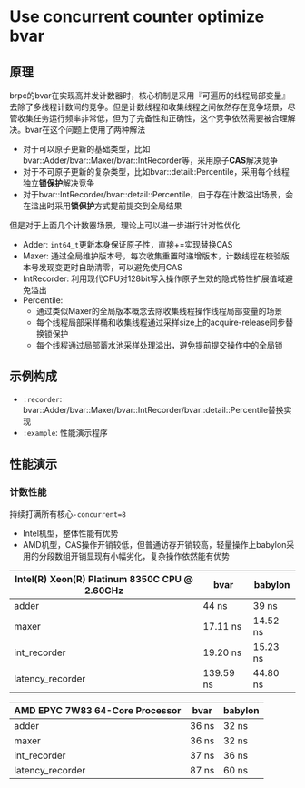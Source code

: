 # Use concurrent counter optimize bvar

## 原理

brpc的bvar在实现高并发计数器时，核心机制是采用『可遍历的线程局部变量』去除了多线程计数间的竞争。但是计数线程和收集线程之间依然存在竞争场景，尽管收集任务运行频率非常低，但为了完备性和正确性，这个竞争依然需要被合理解决。bvar在这个问题上使用了两种解法
- 对于可以原子更新的基础类型，比如bvar::Adder/bvar::Maxer/bvar::IntRecorder等，采用原子**CAS**解决竞争
- 对于不可原子更新的复杂类型，比如bvar::detail::Percentile，采用每个线程独立**锁保护**解决竞争
- 对于bvar::IntRecorder/bvar::detail::Percentile，由于存在计数溢出场景，会在溢出时采用**锁保护**方式提前提交到全局结果

但是对于上面几个计数器场景，理论上可以进一步进行针对性优化
- Adder: `int64_t`更新本身保证原子性，直接+=实现替换CAS
- Maxer: 通过全局维护版本号，每次收集重置时递增版本，计数线程在校验版本号发现变更时自助清零，可以避免使用CAS
- IntRecorder: 利用现代CPU对128bit写入操作原子生效的隐式特性扩展值域避免溢出
- Percentile:
  - 通过类似Maxer的全局版本概念去除收集线程操作线程局部变量的场景
  - 每个线程局部采样桶和收集线程通过采样size上的acquire-release同步替换锁保护
  - 每个线程通过局部蓄水池采样处理溢出，避免提前提交操作中的全局锁

[](images/bvar.png)

## 示例构成

- `:recorder`: bvar::Adder/bvar::Maxer/bvar::IntRecorder/bvar::detail::Percentile替换实现
- `:example`: 性能演示程序

## 性能演示

### 计数性能

持续打满所有核心`-concurrent=8`

- Intel机型，整体性能有优势
- AMD机型，CAS操作开销较低，但普通访存开销较高，轻量操作上babylon采用的分段数组开销显现有小幅劣化，复杂操作依然能有优势

| Intel(R) Xeon(R) Platinum 8350C CPU @ 2.60GHz | bvar      | babylon  |
|-----------------------------------------------|-----------|----------|
| adder                                         | 44 ns     | 39 ns    |
| maxer                                         | 17.11 ns  | 14.52 ns |
| int_recorder                                  | 19.20 ns  | 15.23 ns |
| latency_recorder                              | 139.59 ns | 44.80 ns |

| AMD EPYC 7W83 64-Core Processor | bvar     | babylon  |
|---------------------------------|----------|----------|
| adder                           | 36 ns    | 32 ns    |
| maxer                           | 36 ns    | 32 ns    |
| int_recorder                    | 37 ns    | 36 ns    |
| latency_recorder                | 87 ns    | 60 ns    |
